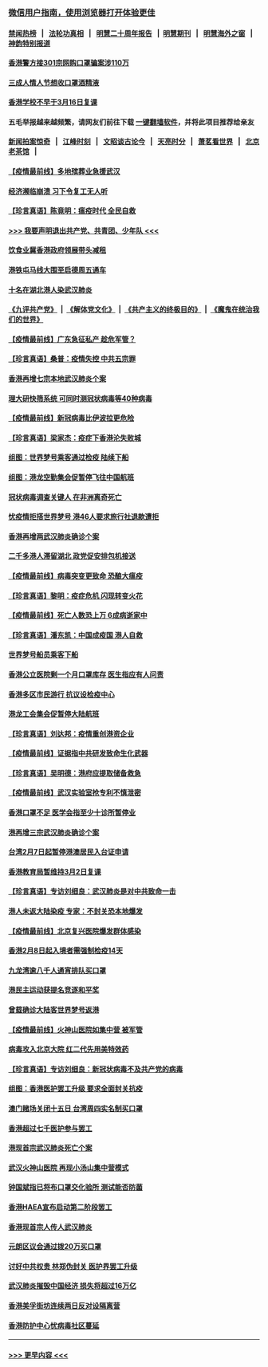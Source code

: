 ### [微信用户指南，使用浏览器打开体验更佳](https://github.com/gfw-breaker/banned-news1/blob/master/indexes/wechat-guide.md?t=0)
#### [禁闻热榜](热点新闻.md?t=0)  &nbsp;&nbsp;|&nbsp;&nbsp; [法轮功真相](https://github.com/gfw-breaker/truth/blob/master/README.md?t=0) &nbsp;&nbsp;|&nbsp;&nbsp; [明慧二十周年报告](https://github.com/gfw-breaker/mh-reports/blob/master/README.md?t=0) &nbsp;&nbsp;|&nbsp;&nbsp;[明慧期刊](https://github.com/gfw-breaker/mh-qikan) &nbsp;&nbsp;|&nbsp;&nbsp; [明慧海外之窗](https://github.com/gfw-breaker/mh-news/blob/master/README.md?t=0) &nbsp;&nbsp;|&nbsp;&nbsp; [神韵特别报道](https://github.com/gfw-breaker/mh-news/blob/master/shenyun.md?t=0)
#### [香港警方接301宗网购口罩骗案涉110万](../pages/nsc415/n11867572.md?t=02141802) 
#### [三成人情人节想收口罩酒精液](../pages/nsc415/n11867523.md?t=02141802) 
#### [香港学校不早于3月16日复课](../pages/nsc415/n11867498.md?t=02141802) 
#### 五毛举报越来越频繁，请网友们前往下载 [一键翻墙软件](https://github.com/gfw-breaker/ssr-accounts)，并将此项目推荐给亲友
#### [新闻拍案惊奇](https://github.com/gfw-breaker/banned-news1/blob/master/pages/link4.md) &nbsp;&nbsp;|&nbsp;&nbsp; [江峰时刻](https://github.com/gfw-breaker/banned-news1/blob/master/pages/link4.md) &nbsp;&nbsp;|&nbsp;&nbsp; [文昭谈古论今](https://github.com/gfw-breaker/banned-news1/blob/master/pages/link4.md) &nbsp;&nbsp;|&nbsp;&nbsp; [天亮时分](https://github.com/gfw-breaker/banned-news1/blob/master/pages/link4.md) &nbsp;&nbsp;|&nbsp;&nbsp; [萧茗看世界](https://github.com/gfw-breaker/banned-news1/blob/master/pages/link4.md) &nbsp;&nbsp;|&nbsp;&nbsp; [北京老茶馆](https://github.com/gfw-breaker/banned-news1/blob/master/pages/link4.md) &nbsp;&nbsp;|&nbsp;&nbsp; 
#### [【疫情最前线】多地殡葬业急援武汉](../pages/nsc415/n11866914.md?t=02141802) 
#### [经济濒临崩溃 习下令复工无人听](../pages/nsc415/n11867269.md?t=02141802) 
#### [【珍言真语】陈竟明：瘟疫时代 全民自救](../pages/nsc415/n11866765.md?t=02141802) 
#### [>>> 我要声明退出共产党、共青团、少年队 <<<](https://github.com/begood0513/goodnews/blob/master/quit/letter.md) 
#### [饮食业冀香港政府领展带头减租](../pages/nsc415/n11864876.md?t=02141802) 
#### [港铁屯马线大围至启德周五通车](../pages/nsc415/n11864842.md?t=02141802) 
#### [十名在湖北港人染武汉肺炎](../pages/nsc415/n11864807.md?t=02141802) 
#### [《九评共产党》](https://github.com/begood0513/9ping.md/blob/master/README.md) &nbsp;|&nbsp; [《解体党文化》](../../../../jtdwh.md/blob/master/README.md)  &nbsp;|&nbsp; [《共产主义的终极目的》](../../../../gczydzjmd.md/blob/master/README.md) &nbsp;|&nbsp; [《魔鬼在统治我们的世界》](../../../../mgztzwmdsj.md/blob/master/README.md) 
#### [【疫情最前线】广东急征私产 趁危军管？](../pages/nsc415/n11864205.md?t=02141802) 
#### [【珍言真语】桑普：疫情失控 中共五宗罪](../pages/nsc415/n11864157.md?t=02141802) 
#### [香港再增七宗本地武汉肺炎个案](../pages/nsc415/n11862405.md?t=02141802) 
#### [理大研快筛系统 可同时测冠状病毒等40种病毒](../pages/nsc415/n11862376.md?t=02141802) 
#### [【疫情最前线】新冠病毒比伊波拉更危险](../pages/nsc415/n11862199.md?t=02141802) 
#### [【珍言真语】梁家杰：疫症下香港沦失败城](../pages/nsc415/n11861588.md?t=02141802) 
#### [组图：世界梦号乘客通过检疫 陆续下船](../pages/nsc415/n11858302.md?t=02141802) 
#### [组图：港龙空勤集会促暂停飞往中国航班](../pages/nsc415/n11858190.md?t=02141802) 
#### [冠状病毒调查关键人 在非洲离奇死亡](../pages/nsc415/n11859798.md?t=02141802) 
#### [忧疫情拒搭世界梦号 港46人要求旅行社退款遭拒](../pages/nsc415/n11859849.md?t=02141802) 
#### [香港再增两武汉肺炎确诊个案](../pages/nsc415/n11859833.md?t=02141802) 
#### [二千多港人滞留湖北 政党促安排包机接送](../pages/nsc415/n11859831.md?t=02141802) 
#### [【疫情最前线】病毒突变更致命 恐酿大瘟疫](../pages/nsc415/n11859604.md?t=02141802) 
#### [【珍言真语】黎明：疫症危机 闪现转变火花](../pages/nsc415/n11859199.md?t=02141802) 
#### [【疫情最前线】死亡人数恐上万 6成病逝家中](../pages/nsc415/n11856687.md?t=02141802) 
#### [【珍言真语】潘东凯：中国成疫国 港人自救](../pages/nsc415/n11856962.md?t=02141802) 
#### [世界梦号船员乘客下船](../pages/nsc415/n11856883.md?t=02141802) 
#### [香港公立医院剩一个月口罩库存 医生指应有人问责](../pages/nsc415/n11856875.md?t=02141802) 
#### [香港多区市民游行 抗议设检疫中心](../pages/nsc415/n11856866.md?t=02141802) 
#### [港龙工会集会促暂停大陆航班](../pages/nsc415/n11856840.md?t=02141802) 
#### [【珍言真语】刘达邦：疫情重创港资企业](../pages/nsc415/n11854274.md?t=02141802) 
#### [【疫情最前线】证据指中共研发致命生化武器](../pages/nsc415/n11853087.md?t=02141802) 
#### [【珍言真语】吴明德：港府应提取储备救急](../pages/nsc415/n11852734.md?t=02141802) 
#### [【疫情最前线】武汉实验室抢专利不慎泄密](../pages/nsc415/n11850310.md?t=02141802) 
#### [香港口罩不足 医学会指至少十诊所暂停业](../pages/nsc415/n11850301.md?t=02141802) 
#### [港再增三宗武汉肺炎确诊个案](../pages/nsc415/n11850328.md?t=02141802) 
#### [台湾2月7日起暂停港澳居民入台证申请](../pages/nsc415/n11850304.md?t=02141802) 
#### [香港教育局暂维持3月2日复课](../pages/nsc415/n11850260.md?t=02141802) 
#### [【珍言真语】专访刘细良：武汉肺炎是对中共致命一击](../pages/nsc415/n11849934.md?t=02141802) 
#### [港人未返大陆染疫 专家：不封关恐本地爆发](../pages/nsc415/n11848021.md?t=02141802) 
#### [【疫情最前线】北京复兴医院爆发群体感染](../pages/nsc415/n11847626.md?t=02141802) 
#### [香港2月8日起入境者需强制检疫14天](../pages/nsc415/n11847658.md?t=02141802) 
#### [九龙湾逾八千人通宵排队买口罩](../pages/nsc415/n11847647.md?t=02141802) 
#### [港民主运动获提名竞逐和平奖](../pages/nsc415/n11847633.md?t=02141802) 
#### [曾载确诊大陆客世界梦号返港](../pages/nsc415/n11847608.md?t=02141802) 
#### [【疫情最前线】火神山医院如集中营 被军管](../pages/nsc415/n11847524.md?t=02141802) 
#### [病毒攻入北京大院 红二代先用美特效药](../pages/nsc415/n11847427.md?t=02141802) 
#### [【珍言真语】专访刘细良：新冠状病毒不及共产党的病毒](../pages/nsc415/n11847164.md?t=02141802) 
#### [组图：香港医护罢工升级 要求全面封关抗疫](../pages/nsc415/n11844107.md?t=02141802) 
#### [澳门赌场关闭十五日 台湾周四实名制买口罩](../pages/nsc415/n11845083.md?t=02141802) 
#### [香港超过七千医护参与罢工](../pages/nsc415/n11845051.md?t=02141802) 
#### [港现首宗武汉肺炎死亡个案](../pages/nsc415/n11844998.md?t=02141802) 
#### [武汉火神山医院 再现小汤山集中营模式](../pages/nsc415/n11844763.md?t=02141802) 
#### [钟国斌指已将布口罩交化验所 测试能否防菌](../pages/nsc415/n11842783.md?t=02141802) 
#### [香港HAEA宣布启动第二阶段罢工](../pages/nsc415/n11842723.md?t=02141802) 
#### [香港现首宗人传人武汉肺炎](../pages/nsc415/n11842766.md?t=02141802) 
#### [元朗区议会通过拨20万买口罩](../pages/nsc415/n11842754.md?t=02141802) 
#### [讨好中共权贵 林郑伪封关 医护界罢工升级](../pages/nsc415/n11842359.md?t=02141802) 
#### [武汉肺炎摧毁中国经济 损失将超过16万亿](../pages/nsc415/n11839723.md?t=02141802) 
#### [香港美孚街坊连续两日反对设隔离营](../pages/nsc415/n11839962.md?t=02141802) 
#### [香港防护中心忧病毒社区蔓延](../pages/nsc415/n11839933.md?t=02141802) 

----
#### [ >>> 更早内容 <<< ](../indexes/nsc415-earlier.md)
